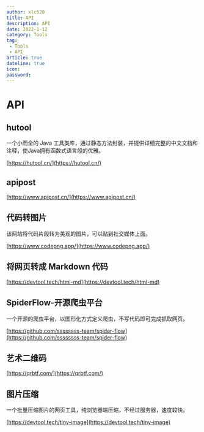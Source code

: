 ```yaml
---
author: xlc520
title: API
description: API
date: 2022-1-12
category: Tools
tag: 
 - Tools
 - API
article: true
dateline: true
icon: 
password: 
---
```

# API

## hutool

一个小而全的 Java 工具类库，通过静态方法封装，并提供详细完整的中文文档和注释，使Java拥有函数式语言般的优雅。

[https://hutool.cn/](https://hutool.cn/)

## apipost

[https://www.apipost.cn/](https://www.apipost.cn/)

## 代码转图片

该网站将代码片段转为美观的图片，可以贴到社交媒体上面。

[https://www.codepng.app/](https://www.codepng.app/)

## 将网页转成 Markdown 代码

[https://devtool.tech/html-md](https://devtool.tech/html-md)

## SpiderFlow-开源爬虫平台

一个开源的爬虫平台，以图形化方式定义爬虫，不写代码即可完成抓取网页。

[https://github.com/ssssssss-team/spider-flow](https://github.com/ssssssss-team/spider-flow)

## 艺术二维码

[https://qrbtf.com/](https://qrbtf.com/)

## 图片压缩

一个批量压缩图片的网页工具，纯浏览器端压缩，不经过服务器，速度较快。

[https://devtool.tech/tiny-image](https://devtool.tech/tiny-image)